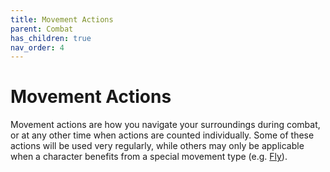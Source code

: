 ```yaml
---
title: Movement Actions
parent: Combat
has_children: true
nav_order: 4
---
```


# Movement Actions
Movement actions are how you navigate your surroundings during combat, or at any other time when actions are counted individually. Some of these actions will be used very regularly, while others may only be applicable when a character benefits from a special movement type (e.g. [Fly](https://stormchaserroleplaying.com/stormchaserRPG/Combat/Moves/Fly/)).

